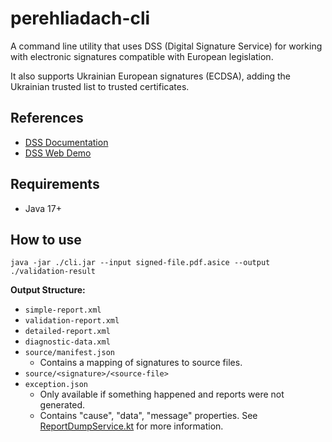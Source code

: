 # perehliadach-cli

A command line utility that uses DSS (Digital Signature Service) for working with electronic signatures compatible with European legislation.

It also supports Ukrainian European signatures (ECDSA), adding the Ukrainian trusted list to trusted certificates.

## References

- [DSS Documentation](https://ec.europa.eu/digital-building-blocks/DSS/webapp-demo/doc/dss-documentation.html#_generic_information)
- [DSS Web Demo](https://ec.europa.eu/digital-building-blocks/DSS/webapp-demo/validation)

## Requirements

- Java 17+

## How to use

`java -jar ./cli.jar --input signed-file.pdf.asice --output ./validation-result`

**Output Structure:**

- `simple-report.xml`
- `validation-report.xml`
- `detailed-report.xml`
- `diagnostic-data.xml`
- `source/manifest.json`
  - Contains a mapping of signatures to source files.
- `source/<signature>/<source-file>`
- `exception.json`
  - Only available if something happened and reports were not generated.
  - Contains "cause", "data", "message" properties. See [ReportDumpService.kt](./src/main/kotlin/com/perehliadach/cli/services/ReportDumpService.kt) for more information.